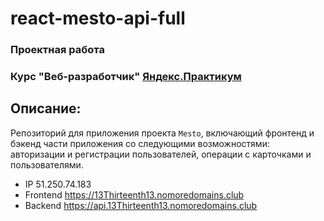 # react-mesto-api-full
### Проектная работа
### Курс "Веб-разработчик" [Яндекс.Практикум](https://practicum.yandex.ru/)
## Описание:
Репозиторий для приложения проекта `Mesto`, включающий фронтенд и бэкенд части приложения со следующими возможностями: авторизации и регистрации пользователей, операции с карточками и пользователями.

* IP 51.250.74.183
* Frontend https://13Thirteenth13.nomoredomains.club
* Backend https://api.13Thirteenth13.nomoredomains.club
